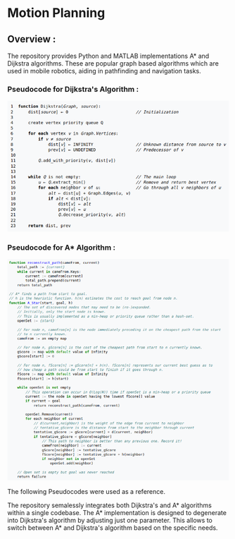 # Motion Planning 

## Overview :

The repository provides Python and MATLAB implementations A* and Dijkstra algorithms. These are popular graph based algorithms which are used in mobile robotics, aiding in pathfinding and navigation tasks.

### Pseudocode for Dijkstra's Algorithm :

![GraphSearch 1](imgs/dijkstra_pseudocode.png)



### Pseudocode for A* Algorithm :


![GraphSearch 2](imgs/astar_pseudocode.png)


The following Pseudocodes were used as a reference.

The repository semalessly integrates both Dijkstra's and A* algorithms within a single codebase. The A* implementation is designed to degenerate into Dijkstra's algorithm by adjusting just one parameter. This allows to switch between A* and Dijkstra's algorithm based on the specific needs. 

